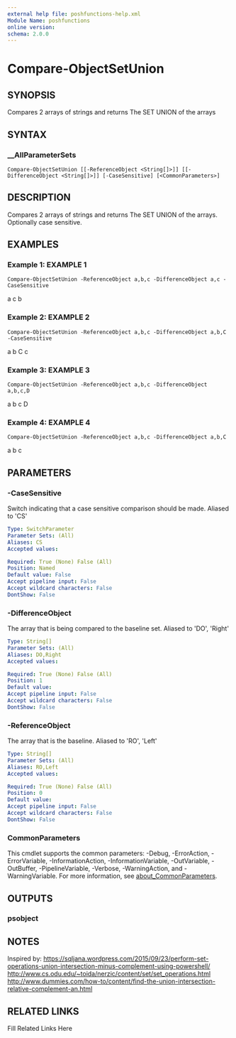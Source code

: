 ```yaml
---
external help file: poshfunctions-help.xml
Module Name: poshfunctions
online version: 
schema: 2.0.0
---
```


# Compare-ObjectSetUnion

## SYNOPSIS

Compares 2 arrays of strings and returns The SET UNION of the arrays

## SYNTAX

### __AllParameterSets

```
Compare-ObjectSetUnion [[-ReferenceObject <String[]>]] [[-DifferenceObject <String[]>]] [-CaseSensitive] [<CommonParameters>]
```

## DESCRIPTION

Compares 2 arrays of strings and returns The SET UNION of the arrays.
Optionally case sensitive.


## EXAMPLES

### Example 1: EXAMPLE 1

```
Compare-ObjectSetUnion -ReferenceObject a,b,c -DifferenceObject a,c -CaseSensitive
```

a
c
b





### Example 2: EXAMPLE 2

```
Compare-ObjectSetUnion -ReferenceObject a,b,c -DifferenceObject a,b,C -CaseSensitive
```

a
b
C
c





### Example 3: EXAMPLE 3

```
Compare-ObjectSetUnion -ReferenceObject a,b,c -DifferenceObject a,b,c,D
```

a
b
c
D





### Example 4: EXAMPLE 4

```
Compare-ObjectSetUnion -ReferenceObject a,b,c -DifferenceObject a,b,C
```

a
b
c






## PARAMETERS

### -CaseSensitive

Switch indicating that a case sensitive comparison should be made.
Aliased to 'CS'

```yaml
Type: SwitchParameter
Parameter Sets: (All)
Aliases: CS
Accepted values: 

Required: True (None) False (All)
Position: Named
Default value: False
Accept pipeline input: False
Accept wildcard characters: False
DontShow: False
```

### -DifferenceObject

The array that is being compared to the baseline set.
Aliased to 'DO', 'Right'

```yaml
Type: String[]
Parameter Sets: (All)
Aliases: DO,Right
Accepted values: 

Required: True (None) False (All)
Position: 1
Default value: 
Accept pipeline input: False
Accept wildcard characters: False
DontShow: False
```

### -ReferenceObject

The array that is the baseline.
Aliased to 'RO', 'Left'

```yaml
Type: String[]
Parameter Sets: (All)
Aliases: RO,Left
Accepted values: 

Required: True (None) False (All)
Position: 0
Default value: 
Accept pipeline input: False
Accept wildcard characters: False
DontShow: False
```


### CommonParameters

This cmdlet supports the common parameters: -Debug, -ErrorAction, -ErrorVariable, -InformationAction, -InformationVariable, -OutVariable, -OutBuffer, -PipelineVariable, -Verbose, -WarningAction, and -WarningVariable. For more information, see [about_CommonParameters](http://go.microsoft.com/fwlink/?LinkID=113216).

## OUTPUTS

### psobject


## NOTES

Inspired by:
https://sqljana.wordpress.com/2015/09/23/perform-set-operations-union-intersection-minus-complement-using-powershell/
http://www.cs.odu.edu/~toida/nerzic/content/set/set_operations.html
http://www.dummies.com/how-to/content/find-the-union-intersection-relative-complement-an.html


## RELATED LINKS

Fill Related Links Here

